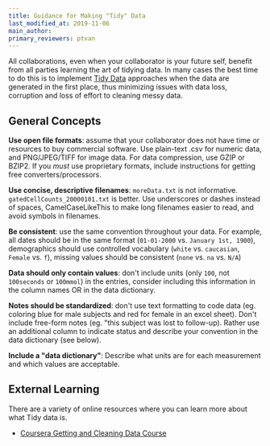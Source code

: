 ```yaml
---
title: Guidance for Making "Tidy" Data
last_modified_at: 2019-11-06
main_author:
primary_reviewers: ptvan
---
```

All collaborations, even when your collaborator is your future self, benefit from all parties learning the art of tidying data.  In many cases the best time to do this is to implement [Tidy Data](https://vita.had.co.nz/papers/tidy-data.html) approaches when the data are generated in the first place, thus minimizing issues with data loss, corruption and loss of effort to cleaning messy data.

## General Concepts
**Use open file formats**: assume that your collaborator does not have time or resources to buy commercial software. Use plain-text .csv for numeric data, and PNG/JPEG/TIFF for image data. For data compression, use GZIP or BZIP2. If you *must* use proprietary formats, include instructions for getting free converters/processors.

**Use concise, descriptive filenames**: `moreData.txt` is not informative. `gatedCellCounts_20000101.txt` is better. Use underscores or dashes instead of spaces, CamelCaseLikeThis to make long filenames easier to read, and avoid symbols in filenames.

**Be consistent**: use the same convention throughout your data. For example, all dates should be in the same format (`01-01-2000` vs. `January 1st, 1900`), demographics should use controlled vocabulary (`white` vs. `caucasian`, `Female` vs. `f`), missing values should be consistent (`none` vs. `na` vs. `N/A`)

**Data should only contain values**: don't include units (only `100`, not `100seconds` or `100mmol`) in the entries, consider including this information in the column names OR in the data dictionary.

**Notes should be standardized**: don't use text formatting to code data (eg. coloring blue for male subjects and red for female in an excel sheet). Don't include free-form notes (eg. "this subject was lost to follow-up). Rather use an additional column to indicate status and describe your convention in the data dictionary (see below).

**Include a "data dictionary"**:  Describe what units are for each measurement and which values are acceptable. 

## External Learning
There are a variety of online resources where you can learn more about what Tidy data is.  
- [Coursera Getting and Cleaning Data Course](https://www.coursera.org/learn/data-cleaning)
